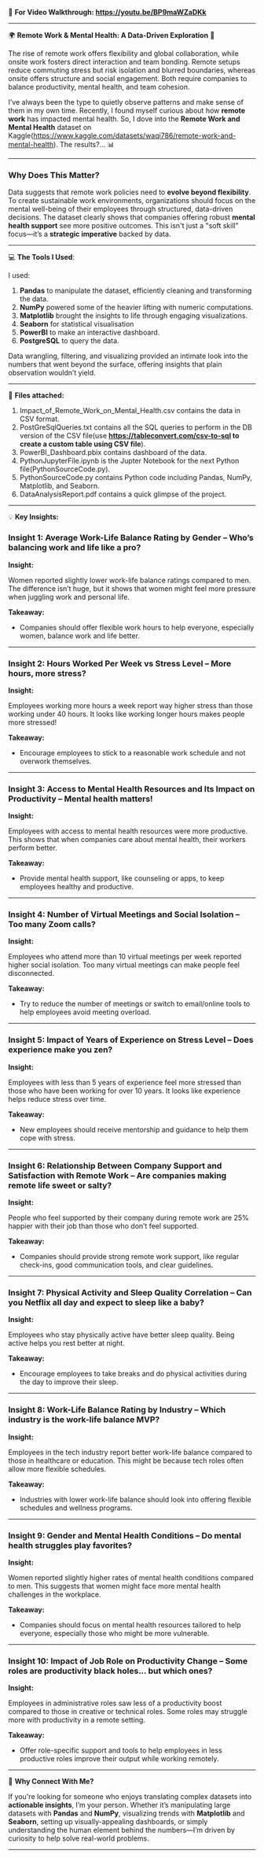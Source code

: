 🎥 **For Video Walkthrough:  https://youtu.be/BP9maWZaDKk**

------

🌍 **Remote Work & Mental Health: A Data-Driven Exploration** 🧠

The rise of remote work offers flexibility and global collaboration, while onsite work fosters direct interaction and team bonding. Remote setups reduce commuting stress but risk isolation and blurred boundaries, whereas onsite offers structure and social engagement. Both require companies to balance productivity, mental health, and team cohesion.

I’ve always been the type to quietly observe patterns and make sense of them in my own time. Recently, I found myself curious about how **remote work** has impacted mental health. So, I dove into the **Remote Work and Mental Health** dataset on Kaggle(https://www.kaggle.com/datasets/waqi786/remote-work-and-mental-health). The results?… 📊

------

### **Why Does This Matter?**

Data suggests that remote work policies need to **evolve beyond flexibility**. To create sustainable work environments, organizations should focus on the mental well-being of their employees through structured, data-driven decisions. The dataset clearly shows that companies offering robust **mental health support** see more positive outcomes. This isn't just a "soft skill" focus—it’s a **strategic imperative** backed by data.

------

💻 **The Tools I Used**:

I used:

1. **Pandas** to manipulate the dataset, efficiently cleaning and transforming the data.
2. **NumPy** powered some of the heavier lifting with numeric computations.
3. **Matplotlib** brought the insights to life through engaging visualizations.
4. **Seaborn** for statistical visualisation
5. **PowerBI** to make an interactive dashboard.
6. **PostgreSQL** to query the data.

Data wrangling, filtering, and visualizing provided an intimate look into the numbers that went beyond the surface, offering insights that plain observation wouldn’t yield.

---

📂 **Files attached:**

1. Impact_of_Remote_Work_on_Mental_Health.csv contains the data in CSV format.
2. PostGreSqlQueries.txt contains all the SQL queries to perform in the DB version of the CSV file(use **https://tableconvert.com/csv-to-sql to create a custom table using CSV file**).
3. PowerBI_Dashboard.pbix contains dashboard of the data.
4. PythonJupyterFile.ipynb is the Jupter Notebook for the next Python file(PythonSourceCode.py).
5. PythonSourceCode.py contains Python code including Pandas, NumPy, Matplotlib, and Seaborn.
6. DataAnalysisReport.pdf contains a quick glimpse of the project.

---

💡 **Key Insights:**

### **Insight 1: Average Work-Life Balance Rating by Gender – Who’s balancing work and life like a pro?**

**Insight:**

Women reported slightly lower work-life balance ratings compared to men. The difference isn’t huge, but it shows that women might feel more pressure when juggling work and personal life.

**Takeaway:**

- Companies should offer flexible work hours to help everyone, especially women, balance work and life better.

---

### **Insight 2: Hours Worked Per Week vs Stress Level – More hours, more stress?**

**Insight:**

Employees working more hours a week report way higher stress than those working under 40 hours. It looks like working longer hours makes people more stressed!

**Takeaway:**

- Encourage employees to stick to a reasonable work schedule and not overwork themselves.

---

### **Insight 3: Access to Mental Health Resources and Its Impact on Productivity – Mental health matters!**

**Insight:**

Employees with access to mental health resources were more productive. This shows that when companies care about mental health, their workers perform better.

**Takeaway:**

- Provide mental health support, like counseling or apps, to keep employees healthy and productive.

---

### **Insight 4: Number of Virtual Meetings and Social Isolation – Too many Zoom calls?**

**Insight:**

Employees who attend more than 10 virtual meetings per week reported higher social isolation. Too many virtual meetings can make people feel disconnected.

**Takeaway:**

- Try to reduce the number of meetings or switch to email/online tools to help employees avoid meeting overload.

---

### **Insight 5: Impact of Years of Experience on Stress Level – Does experience make you zen?**

**Insight:**

Employees with less than 5 years of experience feel more stressed than those who have been working for over 10 years. It looks like experience helps reduce stress over time.

**Takeaway:**

- New employees should receive mentorship and guidance to help them cope with stress.

---

### **Insight 6: Relationship Between Company Support and Satisfaction with Remote Work – Are companies making remote life sweet or salty?**

**Insight:**

People who feel supported by their company during remote work are 25% happier with their job than those who don’t feel supported.

**Takeaway:**

- Companies should provide strong remote work support, like regular check-ins, good communication tools, and clear guidelines.

---

### **Insight 7: Physical Activity and Sleep Quality Correlation – Can you Netflix all day and expect to sleep like a baby?**

**Insight:**

Employees who stay physically active have better sleep quality. Being active helps you rest better at night.

**Takeaway:**

- Encourage employees to take breaks and do physical activities during the day to improve their sleep.

---

### **Insight 8: Work-Life Balance Rating by Industry – Which industry is the work-life balance MVP?**

**Insight:**

Employees in the tech industry report better work-life balance compared to those in healthcare or education. This might be because tech roles often allow more flexible schedules.

**Takeaway:**

- Industries with lower work-life balance should look into offering flexible schedules and wellness programs.

---

### **Insight 9: Gender and Mental Health Conditions – Do mental health struggles play favorites?**

**Insight:**

Women reported slightly higher rates of mental health conditions compared to men. This suggests that women might face more mental health challenges in the workplace.

**Takeaway:**

- Companies should focus on mental health resources tailored to help everyone, especially those who might be more vulnerable.

---

### **Insight 10: Impact of Job Role on Productivity Change – Some roles are productivity black holes... but which ones?**

**Insight:**

Employees in administrative roles saw less of a productivity boost compared to those in creative or technical roles. Some roles may struggle more with productivity in a remote setting.

**Takeaway:**

- Offer role-specific support and tools to help employees in less productive roles improve their output while working remotely.

---

💼 **Why Connect With Me?**

If you're looking for someone who enjoys translating complex datasets into **actionable insights**, I’m your person. Whether it’s manipulating large datasets with **Pandas** and **NumPy**, visualizing trends with **Matplotlib** and **Seaborn**, setting up visually-appealing dashboards, or simply understanding the human element behind the numbers—I’m driven by curiosity to help solve real-world problems.

---

